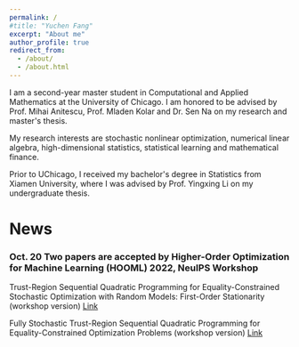 ```yaml
---
permalink: /
#title: "Yuchen Fang"
excerpt: "About me"
author_profile: true
redirect_from: 
  - /about/
  - /about.html
---
```


I am a second-year master student in Computational and Applied Mathematics at the University of Chicago. I am honored to be advised by Prof. Mihai Anitescu, Prof. Mladen Kolar and Dr. Sen Na on my research and master's thesis.

My research interests are stochastic nonlinear optimization, numerical linear algebra, high-dimensional statistics, statistical learning and mathematical finance.

Prior to UChicago, I received my bachelor's degree in Statistics from Xiamen University, where I was advised by Prof. Yingxing Li on my undergraduate thesis.


News
===
### Oct. 20 Two papers are accepted by Higher-Order Optimization for Machine Learning (HOOML) 2022, NeuIPS Workshop  
Trust-Region Sequential Quadratic Programming for Equality-Constrained Stochastic Optimization with Random Models: First-Order Stationarity (workshop version) [Link](https://www.dropbox.com/s/385ch07gldbrier/HOOWorkshop_TR-SQP-STORM_First_Order_Stationarity.pdf?dl=0)

Fully Stochastic Trust-Region Sequential Quadratic Programming for Equality-Constrained Optimization Problems (workshop version) [Link](https://www.dropbox.com/s/fkkajoy3ue3o4ix/HOOWorkshop_TR-StoSQP.pdf?dl=0)  
